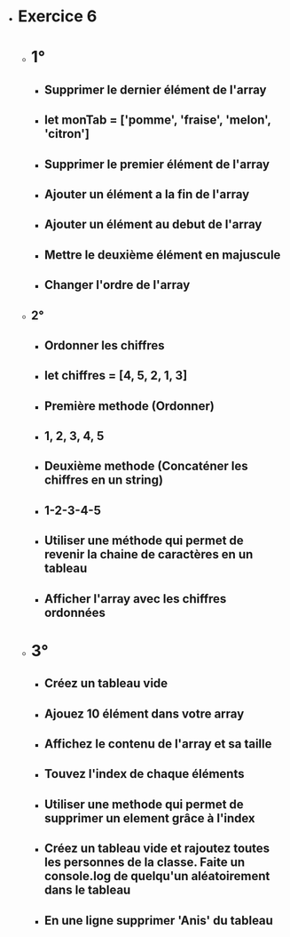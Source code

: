 - # Exercice 6
    - # 1°
        - ## Supprimer le dernier élément de l'array
        - ## let monTab = ['pomme', 'fraise', 'melon', 'citron']


        - ## Supprimer le premier élément de l'array


        - ## Ajouter un élément a la fin de l'array


        - ## Ajouter un élément au debut de l'array


        - ## Mettre le deuxième élément en majuscule 


        - ## Changer l'ordre de l'array


    - ## 2°
        - ## Ordonner les chiffres
        - ## let chiffres = [4, 5, 2, 1, 3]

        - ## Première methode (Ordonner)
        - ## 1, 2, 3, 4, 5


        - ## Deuxième methode (Concaténer les chiffres en un string)
        - ## 1-2-3-4-5


        - ## Utiliser une méthode qui permet de revenir la chaine de caractères en un tableau


        - ## Afficher l'array avec les chiffres ordonnées


    - # 3°
        - ## Créez un tableau vide


        - ## Ajouez 10 élément dans votre array


        - ## Affichez le contenu de l'array et sa taille


        - ## Touvez l'index de chaque éléments


        - ## Utiliser une methode qui permet de supprimer un element grâce à l'index

        
        - ## Créez un tableau vide et rajoutez toutes les personnes de la classe. Faite un console.log de quelqu'un aléatoirement dans le tableau


        - ## En une ligne supprimer 'Anis' du tableau